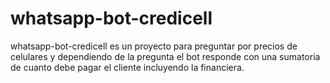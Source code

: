 # whatsapp-bot-credicell
whatsapp-bot-credicell es un proyecto para preguntar por precios de celulares y dependiendo de la pregunta el bot responde con una sumatoria de cuanto debe pagar el cliente incluyendo la financiera.

